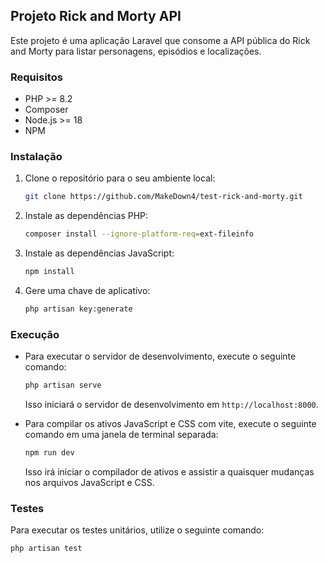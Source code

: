 ## Projeto Rick and Morty API

Este projeto é uma aplicação Laravel que consome a API pública do Rick and Morty para listar personagens, episódios e localizações.

### Requisitos

- PHP >= 8.2
- Composer
- Node.js >= 18
- NPM

### Instalação

1. Clone o repositório para o seu ambiente local:

    ```bash
    git clone https://github.com/MakeDown4/test-rick-and-morty.git
    ```

2. Instale as dependências PHP:

    ```bash
    composer install --ignore-platform-req=ext-fileinfo
    ```

3. Instale as dependências JavaScript:

    ```bash
    npm install
    ```

6. Gere uma chave de aplicativo:

    ```bash
    php artisan key:generate
    ```


### Execução

- Para executar o servidor de desenvolvimento, execute o seguinte comando:

    ```bash
    php artisan serve
    ```

    Isso iniciará o servidor de desenvolvimento em `http://localhost:8000`.

- Para compilar os ativos JavaScript e CSS com vite, execute o seguinte comando em uma janela de terminal separada:

    ```bash
    npm run dev
    ```

    Isso irá iniciar o compilador de ativos e assistir a quaisquer mudanças nos arquivos JavaScript e CSS.

### Testes

Para executar os testes unitários, utilize o seguinte comando:

```bash
php artisan test